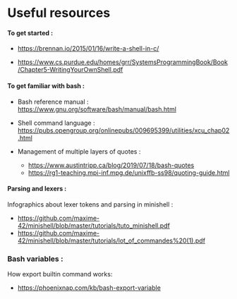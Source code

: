 # Useful resources

#### To get started :

* https://brennan.io/2015/01/16/write-a-shell-in-c/

* https://www.cs.purdue.edu/homes/grr/SystemsProgrammingBook/Book/Chapter5-WritingYourOwnShell.pdf

#### To get familiar with bash :

* Bash reference manual :
https://www.gnu.org/software/bash/manual/bash.html
    
* Shell command language :
https://pubs.opengroup.org/onlinepubs/009695399/utilities/xcu_chap02.html

* Management of multiple layers of quotes :
    * https://www.austintripp.ca/blog/2019/07/18/bash-quotes
    * https://rg1-teaching.mpi-inf.mpg.de/unixffb-ss98/quoting-guide.html
    
#### Parsing and lexers :

Infographics about lexer tokens and parsing in minishell :
* https://github.com/maxime-42/minishell/blob/master/tutorials/tuto_minishell.pdf
* https://github.com/maxime-42/minishell/blob/master/tutorials/lot_of_commandes%20(1).pdf

### Bash variables :

How export builtin command works:
* https://phoenixnap.com/kb/bash-export-variable
